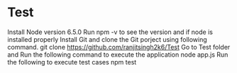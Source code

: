 # Test
Install Node version 6.5.0
Run npm -v to see the version and if node is installed properly
Install Git and clone the Git porject using following command.
git clone https://github.com/ranjitsingh2k6/Test
Go to Test folder and Run the following command to execute the application
node app.js
Run the following to execute test cases
npm test
